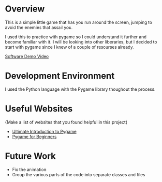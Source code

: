 # Overview

This is a simple little game that has you run around the screen, jumping to avoid the enemies that assail you.

I used this to practice with pygame so I could understand it further and become familiar with it. I will be looking into other liberaries, but I decided to start with pygame since I knew of a couple of resourses already.

[Software Demo Video](http://youtube.link.goes.here)

# Development Environment

I used the Python language with the Pygame library thoughout the process. 

# Useful Websites

{Make a list of websites that you found helpful in this project}
* [Ultimate Introduction to Pygame](https://youtu.be/AY9MnQ4x3zk)
* [Pygame for Beginners](https://youtu.be/jO6qQDNa2UY)

# Future Work

* Fix the animation
* Group the various parts of the code into separate classes and files
